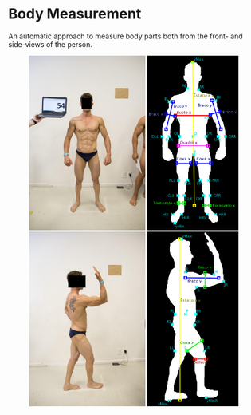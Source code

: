 # Body Measurement

An automatic approach to measure body parts both from the front- and side-views of the person.

<p align="center">
<img src="Files/_DSC0080.JPG" height=350>
<img src="Files/18_-__DSC0080.png" height=350>
<img src="Files/_DSC0081.JPG" height=350>
<img src="Files/32_-__DSC0081.png" height=350>
</p>
